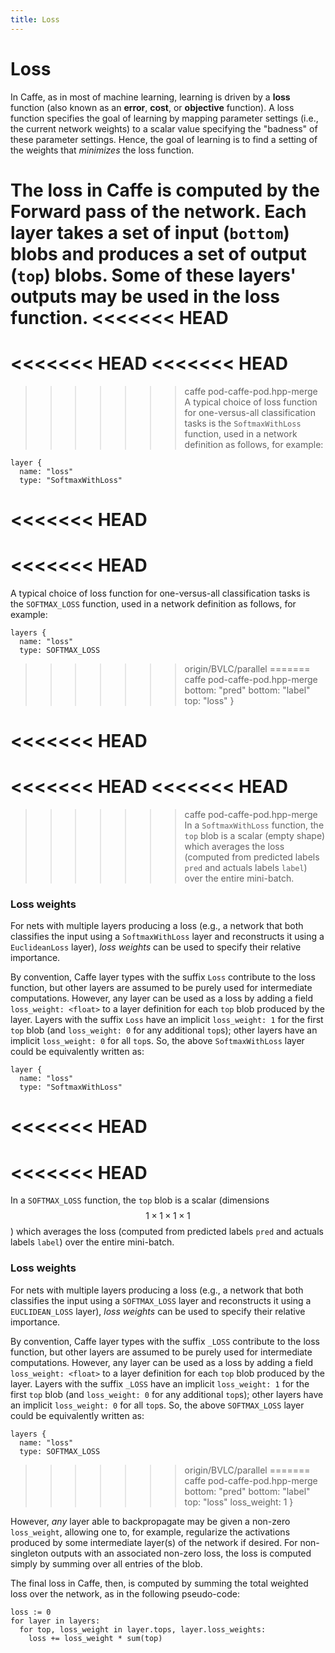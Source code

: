 ```yaml
---
title: Loss
---
```

# Loss

In Caffe, as in most of machine learning, learning is driven by a **loss** function (also known as an **error**, **cost**, or **objective** function).
A loss function specifies the goal of learning by mapping parameter settings (i.e., the current network weights) to a scalar value specifying the  "badness" of these parameter settings.
Hence, the goal of learning is to find a setting of the weights that *minimizes* the loss function.

The loss in Caffe is computed by the Forward pass of the network.
Each layer takes a set of input (`bottom`) blobs and produces a set of output (`top`) blobs.
Some of these layers' outputs may be used in the loss function.
<<<<<<< HEAD
=======
<<<<<<< HEAD
<<<<<<< HEAD
=======
>>>>>>> caffe
>>>>>>> pod-caffe-pod.hpp-merge
A typical choice of loss function for one-versus-all classification tasks is the `SoftmaxWithLoss` function, used in a network definition as follows, for example:

    layer {
      name: "loss"
      type: "SoftmaxWithLoss"
<<<<<<< HEAD
=======
<<<<<<< HEAD
=======
A typical choice of loss function for one-versus-all classification tasks is the `SOFTMAX_LOSS` function, used in a network definition as follows, for example:

    layers {
      name: "loss"
      type: SOFTMAX_LOSS
>>>>>>> origin/BVLC/parallel
=======
>>>>>>> caffe
>>>>>>> pod-caffe-pod.hpp-merge
      bottom: "pred"
      bottom: "label"
      top: "loss"
    }

<<<<<<< HEAD
=======
<<<<<<< HEAD
<<<<<<< HEAD
=======
>>>>>>> caffe
>>>>>>> pod-caffe-pod.hpp-merge
In a `SoftmaxWithLoss` function, the `top` blob is a scalar (empty shape) which averages the loss (computed from predicted labels `pred` and actuals labels `label`) over the entire mini-batch.

### Loss weights

For nets with multiple layers producing a loss (e.g., a network that both classifies the input using a `SoftmaxWithLoss` layer and reconstructs it using a `EuclideanLoss` layer), *loss weights* can be used to specify their relative importance.

By convention, Caffe layer types with the suffix `Loss` contribute to the loss function, but other layers are assumed to be purely used for intermediate computations.
However, any layer can be used as a loss by adding a field `loss_weight: <float>` to a layer definition for each `top` blob produced by the layer.
Layers with the suffix `Loss` have an implicit `loss_weight: 1` for the first `top` blob (and `loss_weight: 0` for any additional `top`s); other layers have an implicit `loss_weight: 0` for all `top`s.
So, the above `SoftmaxWithLoss` layer could be equivalently written as:

    layer {
      name: "loss"
      type: "SoftmaxWithLoss"
<<<<<<< HEAD
=======
<<<<<<< HEAD
=======
In a `SOFTMAX_LOSS` function, the `top` blob is a scalar (dimensions $$1 \times 1 \times 1 \times 1$$) which averages the loss (computed from predicted labels `pred` and actuals labels `label`) over the entire mini-batch.

### Loss weights

For nets with multiple layers producing a loss (e.g., a network that both classifies the input using a `SOFTMAX_LOSS` layer and reconstructs it using a `EUCLIDEAN_LOSS` layer), *loss weights* can be used to specify their relative importance.

By convention, Caffe layer types with the suffix `_LOSS` contribute to the loss function, but other layers are assumed to be purely used for intermediate computations.
However, any layer can be used as a loss by adding a field `loss_weight: <float>` to a layer definition for each `top` blob produced by the layer.
Layers with the suffix `_LOSS` have an implicit `loss_weight: 1` for the first `top` blob (and `loss_weight: 0` for any additional `top`s); other layers have an implicit `loss_weight: 0` for all `top`s.
So, the above `SOFTMAX_LOSS` layer could be equivalently written as:

    layers {
      name: "loss"
      type: SOFTMAX_LOSS
>>>>>>> origin/BVLC/parallel
=======
>>>>>>> caffe
>>>>>>> pod-caffe-pod.hpp-merge
      bottom: "pred"
      bottom: "label"
      top: "loss"
      loss_weight: 1
    }

However, *any* layer able to backpropagate may be given a non-zero `loss_weight`, allowing one to, for example, regularize the activations produced by some intermediate layer(s) of the network if desired.
For non-singleton outputs with an associated non-zero loss, the loss is computed simply by summing over all entries of the blob.

The final loss in Caffe, then, is computed by summing the total weighted loss over the network, as in the following pseudo-code:

    loss := 0
    for layer in layers:
      for top, loss_weight in layer.tops, layer.loss_weights:
        loss += loss_weight * sum(top)
